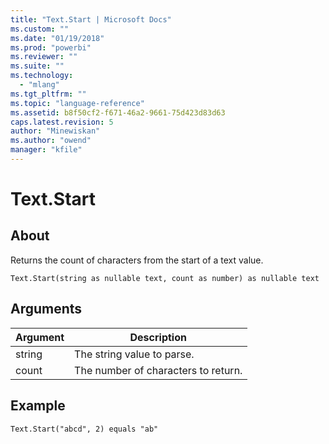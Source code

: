 ```yaml
---
title: "Text.Start | Microsoft Docs"
ms.custom: ""
ms.date: "01/19/2018"
ms.prod: "powerbi"
ms.reviewer: ""
ms.suite: ""
ms.technology: 
  - "mlang"
ms.tgt_pltfrm: ""
ms.topic: "language-reference"
ms.assetid: b8f50cf2-f671-46a2-9661-75d423d83d63
caps.latest.revision: 5
author: "Minewiskan"
ms.author: "owend"
manager: "kfile"
---
```

# Text.Start

  
## About  
Returns the count of characters from the start of a text value.  
  
```  
Text.Start(string as nullable text, count as number) as nullable text  
```  
  
## Arguments  
  
|Argument|Description|  
|------------|---------------|  
|string|The string value to parse.|  
|count|The number of characters to return.|  
  
## Example  
  
```  
Text.Start("abcd", 2) equals "ab"  
```  
